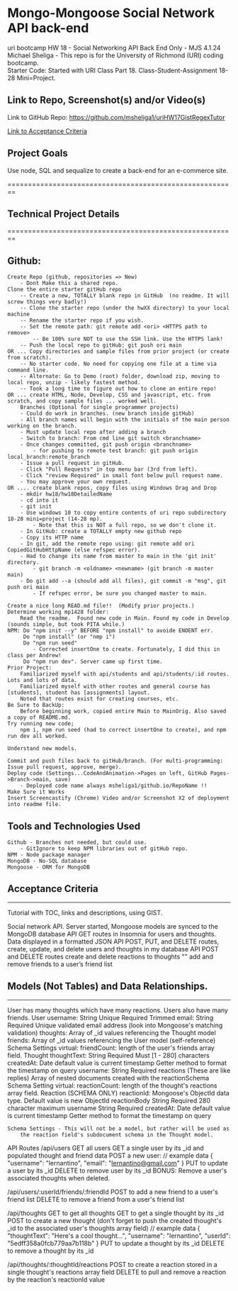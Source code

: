 # Mongo-Mongoose Social Network API back-end
uri bootcamp HW 18 - Social Networking API Back End Only - MJS 4.1.24   
Michael Sheliga - This repo is for the University of Richmond (URI) coding bootcamp.  
Starter Code: Started with URI Class Part 18. Class-Student-Assignment 18-28 Mini=Project. 

## Link to Repo, Screenshot(s) and/or Video(s)  
Link to GitHub Repo: https://github.com/msheliga1/uriHW17GistRegexTutor      
<!-- Link to Video on Google Drive: https://drive.google.com/file/d/15i1SyN7UNKhFnAYD3HnOhx8d3yip52xh/view  -->  
<!---  Link to deployed github.io site. https://msheliga1.github.io/uriHW9NodeReadmeGen --->  

[Link to Acceptance Criteria ](#acceptance-criteria)   

## Project Goals     
Use node, SQL and sequalize to create a back-end for an e-commerce site.  

========================================================   
## Technical Project Details    
========================================================    
## Github:   
    Create Repo (github, repositories => New)   
        - Dont Make this a shared repo.  
    Clone the entire starter gitHub repo  
        -- Create a new, TOTALLY blank repo in GitHub  (no readme. It will screw things very badly!)
        -- Clone the starter repo (under the hwXX directory) to your local machine
        -- Rename the starter repo if you wish.
        -- Set the remote path: git remote add <ori> <HTTPS path to remove>   
            -- Be 100% sure NOT to use the SSH link. Use the HTTPS lank!  
        -- Push the local repo to gitHub: git push ori main   
    OR ... Copy directories and sample files from prior project (or create from scratch).  
        -- No starter code. No need for copying one file at a time via command line.  
        -- Alternate: Go to Demo (root) folder, download zip, moving to local repo, unzip - likely fastest method.     
        -- Took a long time to figure out how to clone an entire repo!
    OR ... create HTML, Node, Develop, CSS and javascript, etc. from scratch, and copy sample files ... worked well.
        Branches (Optional for single programmer projects)  
        - Could do work in branches. (new branch inside gitHub)    
        - All branch names will begin with the initials of the main person working on the branch.  
        - Must update local repo after adding a branch  
        - Switch to branch: From cmd line git switch <branchname>   
        - Once changes committed, git push origin <branchname>  
            - for pushing to remote test branch: git push origin local_branch:remote_branch  
        - Issue a pull request in gitHub.  
        - Click "Pull Requests" in top menu bar (3rd from left).  
        - Click "review Required" in small font below pull request name.  
        - You may approve your own request.  
    OR .... create blank repos, copy files using Windows Drag and Drop
        - mkdir hw18/hw18DetailedName 
        - cd into it
        - git init
        - Use windows 10 to copy entire contents of uri repo subdirectory 18-28 mini=project (14-28 mp). 
            - Note that this is NOT a full repo, so we don't clone it.
        - In GitHub: create a TOTALLY empty new github repo
        - Copy its HTTP name
        - In git, add the remote repo using: git remote add ori CopiedGitHubHttpName (else refspec error). 
        - Had to change its name from master to main in the 'git init' directory.  
            - git branch -m <oldname> <newname> (git branch -m master main)
        - Do git add --a (should add all files), git commit -m "msg", git push ori main
            - If refspec error, be sure you changed master to main.

    Create a nice long READ.md file!!  (Modify prior projects.)   
    Determine working mp1428 folder: 
        Read the readme.  Found new code in Main. Found my code in Develop (sounds simple, but took PITA while.)
    NPM: Do "npm init --y" BEFORE "npm install" to avoide ENOENT err.
         Do "npm install" (or "nmp i")
         Do "npm run seed" 
            - Corrected insertOne to create. Fortunately, I did this in class per Andrew!
         Do "npm run dev". Server came up first time. 
    Prior Project:
        Familiarized myself with api/students and api/students/:id routes. Lots and lots of data. 
        Familiarized myself with other routes and general course has [students], student has [assignments] layout. 
        Noted that routes exist for creating courses, etc. 
    Be Sure to BackUp: 
        Before beginning work, copied entire Main to MainOrig. Also saved a copy of README.md. 
    Try running new code; 
        npm i, npm run seed (had to correct insertOne to create), and npm run dev all worked. 

    Understand new models. 

    Commit and push files back to gitHub/branch. (For multi-programming: Issue pull request, approve, merge).  
    Deploy code (Settings...CodeAndAnimation->Pages on left, GitHub Pages->Branch->main, save)  
        - Deployed code name always msheliga1/github.io/RepoName !!  
    Make Sure it Works   
    Insert Screencastify (Chrome) Video and/or Screenshot X2 of deployment into readme file. 
  
## Tools and Technologies Used   
    Github - Branches not needed, but could use.   
        - GitIgnore to keep NPM libraries out of gitHub repo.   
    NPM - Node package manager
    MongoDB - No-SQL database
    Mongoose - ORM for MongoDB  

## Acceptance Criteria   
-----------------------   
Tutorial with TOC, links and descriptions, using GIST.   

Social network API. 
Server started, Mongoose models are synced to the MongoDB database
API GET routes in Insomnia for users and thoughts. Data displayed in a formatted JSON
API POST, PUT, and DELETE routes, create, update, and delete users and thoughts in my database
API POST and DELETE routes create and delete reactions to thoughts 
""                  add and remove friends to a user’s friend list

## Models (Not Tables) and Data Relationships.  
------------------------------------------------
User has many thoughts which have many reactions. Users also have many friends.
User
    username: String Unique Required Trimmed
    email: String Required Unique validated email address (look into Mongoose's matching validation)
    thoughts: Array of _id values referencing the Thought model
    friends: Array of _id values referencing the User model (self-reference)
    Schema Settings virtual: friendCount: length of the user's friends array field.
Thought
    thoughtText: String Required Must [1 - 280] characters
    createdAt:  Date default value is current timestamp
                Getter method to format the timestamp on query
    username: String Required
    reactions (These are like replies)
        Array of nested documents created with the reactionSchema
    Schema Setting virtual: reactionCount: length of the thought's reactions array field.
Reaction (SCHEMA ONLY)
    reactionId: Mongoose's ObjectId data type. 
                Default value is new ObjectId
    reactionBody String Required 280 character maximum
    username String Required
    createdAt: Date default value is current timestamp
                Getter method to format the timestamp on query

    Schema Settings - This will not be a model, but rather will be used as 
        the reaction field's subdocument schema in the Thought model.

API Routes
/api/users
    GET all users
    GET a single user by its _id and populated thought and friend data
    POST a new user:
    // example data
    {
      "username": "lernantino",
      "email": "lernantino@gmail.com"
    }
    PUT to update a user by its _id
    DELETE to remove user by its _id
BONUS: Remove a user's associated thoughts when deleted.

/api/users/:userId/friends/:friendId
    POST to add a new friend to a user's friend list
    DELETE to remove a friend from a user's friend list

/api/thoughts
    GET to get all thoughts
    GET to get a single thought by its _id
    POST to create a new thought (don't forget to push the created thought's _id to the associated user's thoughts array field)
    // example data
    {
  "thoughtText": "Here's a cool thought...",
  "username": "lernantino",
  "userId": "5edff358a0fcb779aa7b118b"
    }
    PUT to update a thought by its _id
    DELETE to remove a thought by its _id

/api/thoughts/:thoughtId/reactions
    POST to create a reaction stored in a single thought's reactions array field
    DELETE to pull and remove a reaction by the reaction's reactionId value
